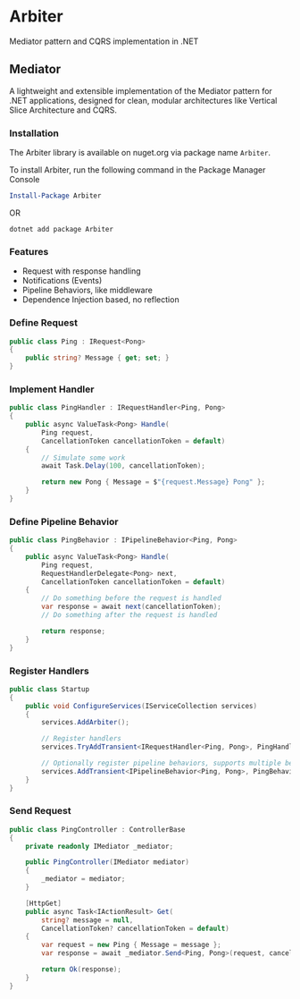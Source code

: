 # Arbiter

Mediator pattern and CQRS implementation in .NET


## Mediator

A lightweight and extensible implementation of the Mediator pattern for .NET applications, designed for clean, modular architectures like Vertical Slice Architecture and CQRS.

### Installation

The Arbiter library is available on nuget.org via package name `Arbiter`.

To install Arbiter, run the following command in the Package Manager Console

```powershell
Install-Package Arbiter
```

OR

```shell
dotnet add package Arbiter
```

### Features

- Request with response handling
- Notifications (Events)
- Pipeline Behaviors, like middleware 
- Dependence Injection based, no reflection


### Define Request

```csharp
public class Ping : IRequest<Pong>
{
    public string? Message { get; set; }
}
```

### Implement Handler

```csharp
public class PingHandler : IRequestHandler<Ping, Pong>
{
    public async ValueTask<Pong> Handle(
        Ping request, 
        CancellationToken cancellationToken = default)
    {
        // Simulate some work
        await Task.Delay(100, cancellationToken);

        return new Pong { Message = $"{request.Message} Pong" };
    }
}
```

### Define Pipeline Behavior

```csharp
public class PingBehavior : IPipelineBehavior<Ping, Pong>
{
    public async ValueTask<Pong> Handle(
        Ping request, 
        RequestHandlerDelegate<Pong> next, 
        CancellationToken cancellationToken = default)
    {
        // Do something before the request is handled
        var response = await next(cancellationToken);
        // Do something after the request is handled

        return response;
    }
}
```

### Register Handlers

```csharp
public class Startup
{
    public void ConfigureServices(IServiceCollection services)
    {
        services.AddArbiter();

        // Register handlers
        services.TryAddTransient<IRequestHandler<Ping, Pong>, PingHandler>();

        // Optionally register pipeline behaviors, supports multiple behaviors
        services.AddTransient<IPipelineBehavior<Ping, Pong>, PingBehavior>();
    }
}
```

### Send Request

```csharp
public class PingController : ControllerBase
{
    private readonly IMediator _mediator;

    public PingController(IMediator mediator)
    {
        _mediator = mediator;
    }

    [HttpGet]
    public async Task<IActionResult> Get(
        string? message = null, 
        CancellationToken? cancellationToken = default)
    {
        var request = new Ping { Message = message };
        var response = await _mediator.Send<Ping, Pong>(request, cancellationToken);

        return Ok(response);
    }
}
```

